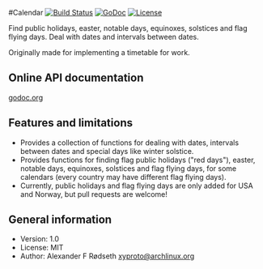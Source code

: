 #Calendar [![Build Status](https://travis-ci.org/xyproto/calendar.svg?branch=master)](https://travis-ci.org/xyproto/calendar) [![GoDoc](https://godoc.org/github.com/xyproto/calendar?status.svg)](http://godoc.org/github.com/xyproto/calendar) [![License](http://img.shields.io/badge/license-MIT-red.svg?style=flat)](https://raw.githubusercontent.com/xyproto/calendar/master/LICENSE)

Find public holidays, easter, notable days, equinoxes, solstices and flag flying days. Deal with dates and intervals between dates.

Originally made for implementing a timetable for work.


Online API documentation
------------------------

[godoc.org](http://godoc.org/github.com/xyproto/calendar)


Features and limitations
------------------------

* Provides a collection of functions for dealing with dates, intervals between dates and special days like winter solstice.
* Provides functions for finding flag public holidays ("red days"), easter, notable days, equinoxes, solstices and flag flying days, for some calendars (every country may have different flag flying days).
* Currently, public holidays and flag flying days are only added for USA and Norway, but pull requests are welcome!


General information
-------------------

* Version: 1.0
* License: MIT
* Author: Alexander F Rødseth <xyproto@archlinux.org>
